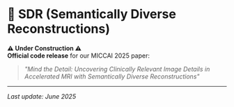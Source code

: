 # 🚧 SDR (Semantically Diverse Reconstructions)

**⚠️ Under Construction ⚠️**  
**Official code release** for our MICCAI 2025 paper:  
> *"Mind the Detail: Uncovering Clinically Relevant Image Details in Accelerated MRI with Semantically Diverse Reconstructions"*  
---
*Last update: June 2025*
